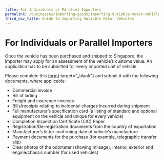 ```yaml
---
title: For Individuals or Parallel Importers
permalink: /businesses/importing-goods/importing-dutiable-motor-vehicles/guide-to-importing-dutiable-motor-vehicles/individuals-or-pi
third_nav_title: Guide to Importing Dutiable Motor Vehicles
---
```


# For Individuals or Parallel Importers

Once the vehicle has been purchased and shipped to Singapore, the importer may apply for an assessment of the vehicle’s customs value. An application has to be submitted for every imported unit of vehicle.

Please complete this [form](https://form.gov.sg/5e7d9c335b72a90011738341){:target="_blank"}  and submit it with the following documents, where applicable:

-   Commercial invoice
-   Bill of lading
-   Freight and insurance invoices
-   Bills/receipts relating to incidental charges incurred during shipment
-   Full manufacturer’s specification card (a listing of standard and optional equipment on the vehicle and unique for every vehicle)
-   Completion Inspection Certificate (CIC) Paper
-   Registration/De-registration documents from the country of exportation
-   Manufacturer’s letter confirming date of vehicle’s manufacture
-   Payment documents for the purchase (for example, telegraphic transfer slip)
-   Clear photos of the odometer (showing mileage), interior, exterior and engine/chassis number (for used vehicles)
